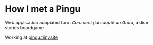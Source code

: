 # How I met a Pingu
Web application adaptated form _Comment j'ai adopté un Gnou_, a dice stories boardgame

Working at [pingu.tiiny.site](https://pingu.tiiny.site)
